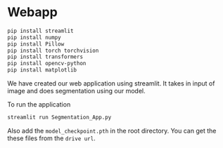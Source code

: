 
# Webapp 

```bash
pip install streamlit
pip install numpy
pip install Pillow
pip install torch torchvision
pip install transformers
pip install opencv-python
pip install matplotlib
```
We have created our web application using streamlit. It takes in input of image and does segmentation using our model. 

To run the application

```bash
streamlit run Segmentation_App.py
```
Also add the ``model_checkpoint.pth`` in the root directory. You can get the these files from the ``drive url``.